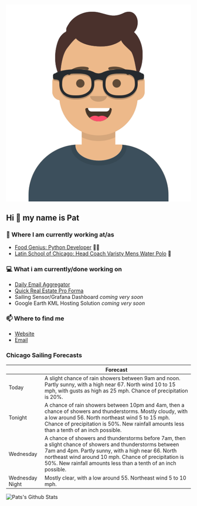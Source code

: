 [![Social banner for p-j-falconer](https://raw.githubusercontent.com/P-J-FALCONER/P-J-FALCONER/master/assets/avataaars.svg)](https://patfalconer.com/)
## Hi :wave: my name is Pat

### 💼 Where I am currently working at/as
- [Food Genius: Python Developer](https://getfoodgenius.com/) 🍔🐍
- [Latin School of Chicago: Head Coach Varisty Mens Water Polo](https://www.latinschool.org/) 🤽


### 💻 What i am currently/done working on
 - [Daily Email Aggregator](https://github.com/P-J-FALCONER/dott_daily_mail)
 - [Quick Real Estate Pro Forma](https://github.com/P-J-FALCONER/henry)
 - Sailing Sensor/Grafana Dashboard *coming very soon*
 - Google Earth KML Hosting Solution *coming very soon*

### 📫 Where to find me
 - [Website](https://patfalconer.com/)
 - [Email](mailto:patrick.j.falconer@gmail.com)


### Chicago Sailing Forecasts
|   | Forecast  |
|---|---|
| Today | A slight chance of rain showers between 9am and noon. Partly sunny, with a high near 67. North wind 10 to 15 mph, with gusts as high as 25 mph. Chance of precipitation is 20%. |
| Tonight | A chance of rain showers between 10pm and 4am, then a chance of showers and thunderstorms. Mostly cloudy, with a low around 56. North northeast wind 5 to 15 mph. Chance of precipitation is 50%. New rainfall amounts less than a tenth of an inch possible. |
| Wednesday | A chance of showers and thunderstorms before 7am, then a slight chance of showers and thunderstorms between 7am and 4pm. Partly sunny, with a high near 66. North northeast wind around 10 mph. Chance of precipitation is 50%. New rainfall amounts less than a tenth of an inch possible. |
| Wednesday Night | Mostly clear, with a low around 55. Northeast wind 5 to 10 mph. |

![Pats's Github Stats](https://github-readme-stats.vercel.app/api?username=p-j-falconer&show_icons=true&theme=radical)
